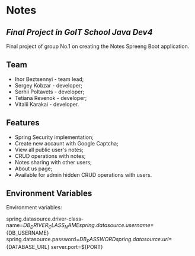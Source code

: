 # Notes
## _Final Project in GoIT School Java Dev4_


Final project of group No.1 on creating the Notes Spreeng Boot application.

## Team

- Ihor Beztsennyi - team lead;
- Sergey Kobzar - developer;
- Serhii Poltavets - developer;
- Tetiana Revenok - developer;
- Vitalii Karakai - developer.

## Features

- Spring Security implementation;
- Create new accaunt with Google Captcha;
- View all public user's notes;
- CRUD operations with notes;
- Notes sharing with other users;
- About us page;
- Available for admin hidden CRUD operations with users.


## Environment Variables

Environment variables:

spring.datasource.driver-class-name=${DB_DRIVER_CLASS_NAME}
spring.datasource.username=${DB_USERNAME}
spring.datasource.password=${DB_PASSWORD}
spring.datasource.url=${DATABASE_URL}
server.port=${PORT}
